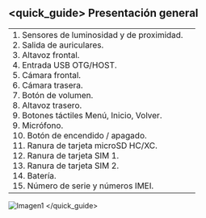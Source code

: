 ## <quick_guide> Presentación general
|  |  |
|:-------|:-------|
|1. Sensores de luminosidad y de proximidad.<br> 2. Salida de auriculares.<br> 3. Altavoz frontal.<br> 4. Entrada USB OTG/HOST.<br> 5. Cámara frontal. <br> 6. Cámara trasera. <br> 7. Botón de volumen. <br> 8. Altavoz trasero. <br> 9. Botones táctiles Menú, Inicio, Volver. <br> 9. Micrófono. <br> 10. Botón de encendido / apagado. <br> 11. Ranura de tarjeta microSD HC/XC. <br> 12. Ranura de tarjeta SIM 1. <br> 13. Ranura de tarjeta SIM 2. <br> 14. Batería. <br> 15. Número de serie y números IMEI.|
![Imagen1](http://static.energysistem.com/images/manuals/39530/535565e5544ec.jpg)
</quick_guide>
